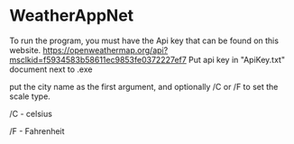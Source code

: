 # WeatherAppNet
To run the program, you must have the Api key that can be found on this website. 
https://openweathermap.org/api?msclkid=f5934583b58611ec9853fe0372227ef7
Put api key in "ApiKey.txt" document next to .exe 

put the city name as the first argument, and optionally /C or /F to set the scale type.

/C - celsius

/F - Fahrenheit
